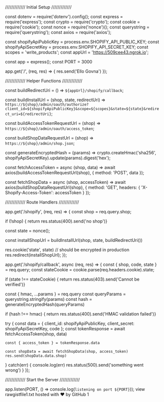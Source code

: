 ///////////// Initial Setup /////////////

const dotenv = require('dotenv').config();
const express = require('express');
const crypto = require('crypto');
const cookie = require('cookie');
const nonce = require('nonce')();
const querystring = require('querystring');
const axios = require('axios');

const shopifyApiPublicKey = process.env.SHOPIFY_API_PUBLIC_KEY;
const shopifyApiSecretKey = process.env.SHOPIFY_API_SECRET_KEY;
const scopes = 'write_products';
const appUrl = 'https://509cee43.ngrok.io';

const app = express();
const PORT = 3000

app.get('/', (req, res) => {
res.send('Ello Govna')
});

///////////// Helper Functions /////////////

const buildRedirectUri = () => `${appUrl}/shopify/callback`;

const buildInstallUrl = (shop, state, redirectUri) => `https://${shop}/admin/oauth/authorize?client_id=${shopifyApiPublicKey}&scope=${scopes}&state=${state}&redirect_uri=${redirectUri}`;

const buildAccessTokenRequestUrl = (shop) => `https://${shop}/admin/oauth/access_token`;

const buildShopDataRequestUrl = (shop) => `https://${shop}/admin/shop.json`;

const generateEncryptedHash = (params) => crypto.createHmac('sha256', shopifyApiSecretKey).update(params).digest('hex');

const fetchAccessToken = async (shop, data) => await axios(buildAccessTokenRequestUrl(shop), {
method: 'POST',
data
});

const fetchShopData = async (shop, accessToken) => await axios(buildShopDataRequestUrl(shop), {
method: 'GET',
headers: {
'X-Shopify-Access-Token': accessToken
}
});

///////////// Route Handlers /////////////

app.get('/shopify', (req, res) => {
const shop = req.query.shop;

if (!shop) { return res.status(400).send('no shop')}

const state = nonce();

const installShopUrl = buildInstallUrl(shop, state, buildRedirectUri())

res.cookie('state', state) // should be encrypted in production
res.redirect(installShopUrl);
});

app.get('/shopify/callback', async (req, res) => {
const { shop, code, state } = req.query;
const stateCookie = cookie.parse(req.headers.cookie).state;

if (state !== stateCookie) { return res.status(403).send('Cannot be verified')}

const { hmac, ...params } = req.query
const queryParams = querystring.stringify(params)
const hash = generateEncryptedHash(queryParams)

if (hash !== hmac) { return res.status(400).send('HMAC validation failed')}

try {
const data = {
client_id: shopifyApiPublicKey,
client_secret: shopifyApiSecretKey,
code
};
const tokenResponse = await fetchAccessToken(shop, data)

    const { access_token } = tokenResponse.data

    const shopData = await fetchShopData(shop, access_token)
    res.send(shopData.data.shop)

} catch(err) {
console.log(err)
res.status(500).send('something went wrong')
}
});

///////////// Start the Server /////////////

app.listen(PORT, () => console.log(`listening on port ${PORT}`));
view rawgistfile1.txt hosted with ❤ by GitHub
1
